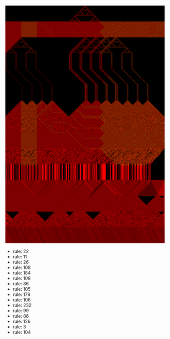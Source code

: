 ![photo](./output.png) 
 * rule: 22
* rule: 11
* rule: 26
* rule: 108
* rule: 184
* rule: 108
* rule: 86
* rule: 105
* rule: 178
* rule: 106
* rule: 232
* rule: 99
* rule: 86
* rule: 126
* rule: 3
* rule: 104

